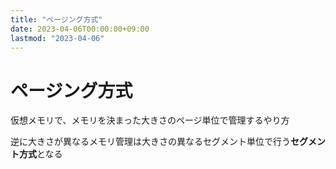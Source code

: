 ```yaml
---
title: "ページング方式"
date: 2023-04-06T00:00:00+09:00
lastmod: "2023-04-06"
---
```

# ページング方式

仮想メモリで、メモリを決まった大きさのページ単位で管理するやり方

逆に大きさが異なるメモリ管理は大きさの異なるセグメント単位で行う**セグメント方式**となる